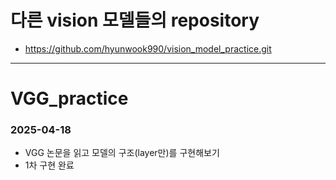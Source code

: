 # 다른 vision 모델들의 repository
- https://github.com/hyunwook990/vision_model_practice.git
---
# VGG_practice
### 2025-04-18
- VGG 논문을 읽고 모델의 구조(layer만)를 구현해보기
- 1차 구현 완료
